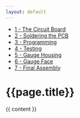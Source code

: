 ```yaml
---
layout: default
---
```


<div class="container">

<div class="row">
  <div class="span3">
    <div class="well affix">
      <ul class="nav nav-list">
        <li><a href="#step1">1 - The Circuit Board</a></li>
        <li><a href="#step2">2 - Soldering the PCB</a></li>
        <li><a href="#step3">3 - Programming</a></li>
        <li><a href="#step4">4 - Testing</a></li>
        <li><a href="#step5">5 - Gauge Housing</a></li>
        <li><a href="#step6">6 - Gauge Face</a></li>
        <li><a href="#step7">7 - Final Assembly</a></li>
      </ul>
    </div>
  </div>

<div class="span9">

<div class="page-header">
    <h1>{{page.title}}</h1>
</div>

{{ content }}

</div>
</div>
</div>

